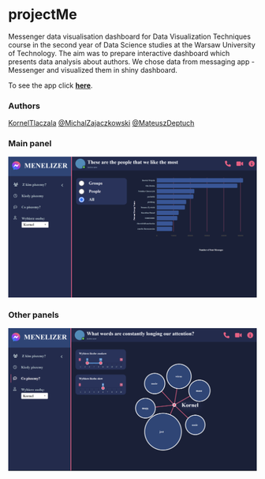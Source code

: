 # projectMe

Messenger data visualisation dashboard for Data Visualization Techniques course in the second year of Data Science studies at the Warsaw University of Technology. The aim was to prepare interactive dashboard which presents data analysis about authors. We chose data from messaging app - Messenger and visualized them in shiny dashboard.

To see the app click
**[here](https://fylypo.shinyapps.io/SpotifyApp/)**.

### Authors
[KornelTlaczala](https://github.com/korneltlaczala) [@MichalZajaczkowski](https://github.com/Zajaczkowskim) [@MateuszDeptuch](https://github.com/DeptuchMateusz)


### Main panel

<div align="center">
  <img src="Visualizations/app1.png" width="600"/>
</div>

### Other panels

<div align="center">
  <img src="Visualizations/app2.png" width="600"/>
</div>
